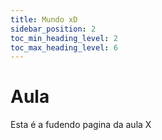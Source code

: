 ```yaml
---
title: Mundo xD
sidebar_position: 2
toc_min_heading_level: 2 
toc_max_heading_level: 6
---
```


# Aula


Esta é a fudendo pagina da aula X